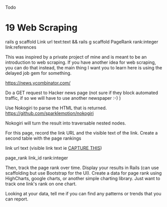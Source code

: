 Todo
# 19 Web Scraping
rails g scaffold Link url text:text && rails g scaffold PageRank rank:integer link:references

This was inspired by a private project of mine and is meant to be an introduction to web scraping. If you have another idea for web scraping, you can do that instead, the main thing I want you to learn here is using the delayed job gem for something.

https://news.ycombinator.com/

Do a GET request to Hacker news page (not sure if they block automated traffic, if so we will have to use another newspaper :-) )

Use Nokogiri to parse the HTML that is returned. https://github.com/sparklemotion/nokogiri

Nokogiri will turn the result into traversable nested nodes.

For this page, record the link URL and the visible text of the link. Create a second table with the page rankings

link
url
text (visible link text ie <a href="google.com">CAPTURE THIS</a>)

page_rank
link_id
rank:integer

Then, track the page rank over time. Display your results in Rails (can use scaffolding but use Bootstrap for the UI). Create a data for page rank using HighCharts, google charts, or another simple charting library. Just want to track one link's rank on one chart.

Looking at your data, tell me if you can find any patterns or trends that you can report.
